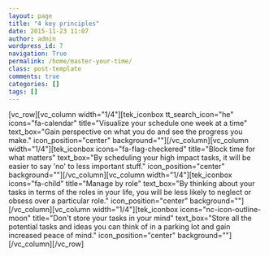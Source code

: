 ```yaml
---
layout: page
title: "4 key principles"
date: 2015-11-23 11:07
author: admin
wordpress_id: 7
navigation: True
permalink: /home/master-your-time/
class: post-template
comments: true
categories: []
tags: []
---
```

[vc_row][vc_column width="1/4"][tek_iconbox tt_search_icon="he" icons="fa-calendar" title="Visualize your schedule one week at a time" text_box="Gain perspective on what you do and see the progress you make." icon_position="center" background=""][/vc_column][vc_column width="1/4"][tek_iconbox icons="fa-flag-checkered" title="Block time for what matters" text_box="By scheduling your high impact tasks, it will be easier to say 'no' to less important stuff." icon_position="center" background=""][/vc_column][vc_column width="1/4"][tek_iconbox icons="fa-child" title="Manage by role" text_box="By thinking about your tasks in terms of the roles in your life, you will be less likely to neglect or obsess over a particular role." icon_position="center" background=""][/vc_column][vc_column width="1/4"][tek_iconbox icons="nc-icon-outline-moon" title="Don't store your tasks in your mind" text_box="Store all the potential tasks and ideas you can think of in a parking lot and gain increased peace of mind." icon_position="center" background=""][/vc_column][/vc_row]
